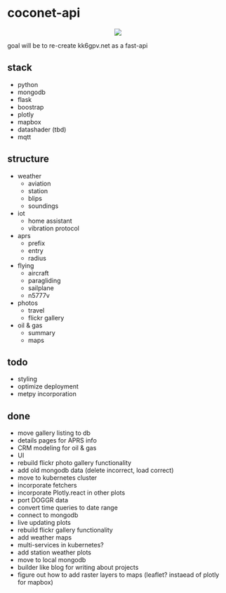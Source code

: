 # coconet-api
<p align="center">
  <img src="https://github.com/areed145/kk6gpv-api/workflows/Heroku/badge.svg">
</p>
goal will be to re-create kk6gpv.net as a fast-api

## stack
- python
- mongodb
- flask
- boostrap
- plotly
- mapbox
- datashader (tbd)
- mqtt

## structure
- weather
    - aviation
    - station
    - blips
    - soundings
- iot
    - home assistant
    - vibration protocol
- aprs
    - prefix
    - entry
    - radius
- flying
    - aircraft
    - paragliding
    - sailplane
    - n5777v
- photos
    - travel
    - flickr gallery
- oil & gas
     - summary
     - maps

## todo
- styling
- optimize deployment
- metpy incorporation

## done
- move gallery listing to db
- details pages for APRS info
- CRM modeling for oil & gas
- UI
- rebuild flickr photo gallery functionality
- add old mongodb data (delete incorrect, load correct)
- move to kubernetes cluster
- incorporate fetchers
- incorporate Plotly.react in other plots
- port DOGGR data
- convert time queries to date range
- connect to mongodb
- live updating plots
- rebuild flickr gallery functionality
- add weather maps
- multi-services in kubernetes?
- add station weather plots
- move to local mongodb
- builder like blog for writing about projects
- figure out how to add raster layers to maps (leaflet? instaead of plotly for mapbox)
